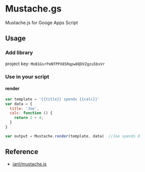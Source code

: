 # Mustache.gs
Mustache.js for Googe Apps Script

## Usage
### Add library
project key: `MoB1GsrPeNTPPX8SRqpw8QDVZgzu5bsVr`

### Use in your script
#### render
```js
var template = '{{title}} spends {{calc}}'
var data = {
  title: 'Joe',
  calc: function () {
    return 2 + 4;
  }
}

var output = Mustache.render(template, data)  //Joe spends 6
```

## Reference
* [janl/mustache.js](https://github.com/janl/mustache.js)
